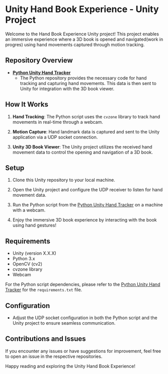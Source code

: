 # Unity Hand Book Experience - Unity Project
Welcome to the Hand Book Experience Unity project! This project enables an immersive experience where a 3D book is opened and navigated(work in progres) using hand movements captured through motion tracking.

## Repository Overview

- **[Python Unity Hand Tracker](https://github.com/vbob97/PythonUnityHandTracker/tree/master)**
  - The Python repository provides the necessary code for hand tracking and capturing hand movements. This data is then sent to Unity for integration with the 3D book viewer.

## How It Works

1. **Hand Tracking**: The Python script uses the `cvzone` library to track hand movements in real-time through a webcam.

2. **Motion Capture**: Hand landmark data is captured and sent to the Unity application via a UDP socket connection.

3. **Unity 3D Book Viewer**: The Unity project utilizes the received hand movement data to control the opening and navigation of a 3D book.

## Setup

1. Clone this Unity repository to your local machine.

2. Open the Unity project and configure the UDP receiver to listen for hand movement data.

3. Run the Python script from the [Python Unity Hand Tracker](https://github.com/vbob97/PythonUnityHandTracker/tree/master) on a machine with a webcam.

4. Enjoy the immersive 3D book experience by interacting with the book using hand gestures!

## Requirements

- Unity (version X.X.X)
- Python 3.x
- OpenCV (cv2)
- cvzone library
- Webcam

For the Python script dependencies, please refer to the [Python Unity Hand Tracker](https://github.com/vbob97/PythonUnityHandTracker/tree/master) for the `requirements.txt` file.

## Configuration

- Adjust the UDP socket configuration in both the Python script and the Unity project to ensure seamless communication.

## Contributions and Issues

If you encounter any issues or have suggestions for improvement, feel free to open an issue in the respective repositories.

Happy reading and exploring the Unity Hand Book Experience!
